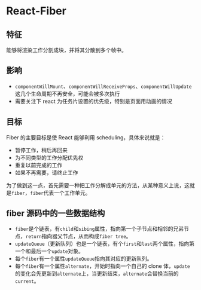 # React-Fiber

## 特征

能够将渲染工作分割成块，并将其分散到多个帧中。

## 影响

- `componentWillMount`、`componentWillReceiveProps`、`componentWillUpdate`这几个生命周期不再安全，可能会被多次执行
- 需要关注下 react 为任务片设置的优先级，特别是页面用动画的情况

## 目标

Fiber 的主要目标是使 React 能够利用 scheduling，具体来说就是：

- 暂停工作，稍后再回来
- 为不同类型的工作分配优先权
- 重复以前完成的工作
- 如果不再需要，请终止工作

为了做到这一点，首先需要一种把工作分解成单元的方法，从某种意义上说，这就是`fiber`，`fiber`代表一个工作单元。

## fiber 源码中的一些数据结构

- `fiber`是个链表，有`child`和`sibing`属性，指向第一个子节点和相邻的兄弟节点，`return`指向器父节点，从而构成`fiber tree`。
- `updateQueue`（更新队列）也是一个链表，有个`first`和`last`两个属性，指向第一个和最后一个`update`对象。
- 每个`fiber`有一个属性`updateQueue`指向其对应的更新队列。
- 每个`fiber`有一个属性`alternate`，开始时指向一个自己的 clone 体，`update`的变化会先更新到`alternate`上，当更新结束，`alternate`会替换当前的`current`。
